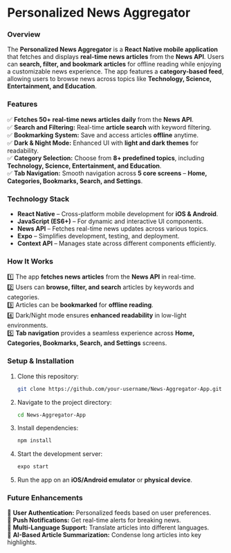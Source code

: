 # **Personalized News Aggregator**  

### **Overview**  
The **Personalized News Aggregator** is a **React Native mobile application** that fetches and displays **real-time news articles** from the **News API**. Users can **search, filter, and bookmark articles** for offline reading while enjoying a customizable news experience. The app features a **category-based feed**, allowing users to browse news across topics like **Technology, Science, Entertainment, and Education**.  

### **Features**  
✅ **Fetches 50+ real-time news articles daily** from the **News API**.  
✅ **Search and Filtering:** Real-time **article search** with keyword filtering.  
✅ **Bookmarking System:** Save and access articles **offline** anytime.  
✅ **Dark & Night Mode:** Enhanced UI with **light and dark themes** for readability.  
✅ **Category Selection:** Choose from **8+ predefined topics**, including **Technology, Science, Entertainment, and Education**.  
✅ **Tab Navigation:** Smooth navigation across **5 core screens** – **Home, Categories, Bookmarks, Search, and Settings**.  

### **Technology Stack**  
- **React Native** – Cross-platform mobile development for **iOS & Android**.  
- **JavaScript (ES6+)** – For dynamic and interactive UI components.  
- **News API** – Fetches real-time news updates across various topics.  
- **Expo** – Simplifies development, testing, and deployment.  
- **Context API** – Manages state across different components efficiently.  

### **How It Works**  
1️⃣ The app **fetches news articles** from the **News API** in real-time.  
2️⃣ Users can **browse, filter, and search** articles by keywords and categories.  
3️⃣ Articles can be **bookmarked** for **offline reading**.  
4️⃣ Dark/Night mode ensures **enhanced readability** in low-light environments.  
5️⃣ **Tab navigation** provides a seamless experience across **Home, Categories, Bookmarks, Search, and Settings** screens.  

### **Setup & Installation**  
1. Clone this repository:  
   ```bash
   git clone https://github.com/your-username/News-Aggregator-App.git
   ```  
2. Navigate to the project directory:  
   ```bash
   cd News-Aggregator-App
   ```  
3. Install dependencies:  
   ```bash
   npm install
   ```  
4. Start the development server:  
   ```bash
   expo start
   ```  
5. Run the app on an **iOS/Android emulator** or **physical device**.  

### **Future Enhancements**  
🚀 **User Authentication:** Personalized feeds based on user preferences.  
🚀 **Push Notifications:** Get real-time alerts for breaking news.  
🚀 **Multi-Language Support:** Translate articles into different languages.  
🚀 **AI-Based Article Summarization:** Condense long articles into key highlights.  
